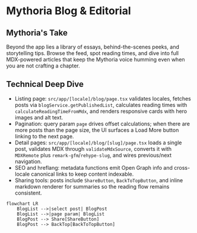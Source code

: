 # Mythoria Blog & Editorial

## Mythoria's Take
Beyond the app lies a library of essays, behind-the-scenes peeks, and storytelling tips. Browse the feed, spot reading times, and dive into full MDX-powered articles that keep the Mythoria voice humming even when you are not crafting a chapter.

## Technical Deep Dive
- Listing page: `src/app/[locale]/blog/page.tsx` validates locales, fetches posts via `blogService.getPublishedList`, calculates reading times with `calculateReadingTimeFromMdx`, and renders responsive cards with hero images and alt text.
- Pagination: query param `page` drives offset calculations; when there are more posts than the page size, the UI surfaces a Load More button linking to the next page.
- Detail pages: `src/app/[locale]/blog/[slug]/page.tsx` loads a single post, validates MDX through `validateMdxSource`, converts it with `MDXRemote` plus `remark-gfm`/`rehype-slug`, and wires previous/next navigation.
- SEO and hreflang: metadata functions emit Open Graph info and cross-locale canonical links to keep content indexable.
- Sharing tools: posts include `ShareButton`, `BackToTopButton`, and inline markdown renderer for summaries so the reading flow remains consistent.

```mermaid
flowchart LR
    BlogList -->|select post| BlogPost
    BlogList -->|page param| BlogList
    BlogPost --> Share[ShareButton]
    BlogPost --> BackTop[BackToTopButton]
```
